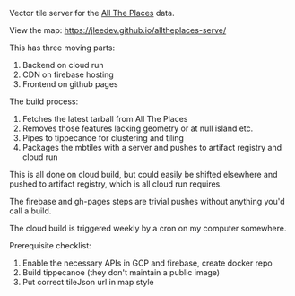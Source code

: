 Vector tile server for the [All The Places][1] data.

[1]: https://www.alltheplaces.xyz/

View the map: https://jleedev.github.io/alltheplaces-serve/

This has three moving parts:

1. Backend on cloud run
2. CDN on firebase hosting
3. Frontend on github pages

The build process:

1. Fetches the latest tarball from All The Places
2. Removes those features lacking geometry or at null island etc.
3. Pipes to tippecanoe for clustering and tiling
4. Packages the mbtiles with a server and pushes to artifact registry and cloud run

This is all done on cloud build, but could easily be shifted elsewhere and pushed to artifact registry, which is all cloud run requires.

The firebase and gh-pages steps are trivial pushes without anything you'd call a build.

The cloud build is triggered weekly by a cron on my computer somewhere.

Prerequisite checklist:

1. Enable the necessary APIs in GCP and firebase, create docker repo
2. Build tippecanoe (they don't maintain a public image)
3. Put correct tileJson url in map style

